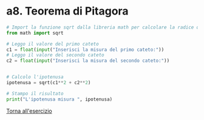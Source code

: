 # a8. Teorema di Pitagora
```python
# Import la funzione sqrt dalla libreria math per calcolare la radice quadrata
from math import sqrt

# Leggo il valore del primo cateto
c1 = float(input("Inserisci la misura del primo cateto:"))
# Leggo il valore del secondo cateto
c2 = float(input("Inserisci la misura del secondo cateto:"))


# Calcolo l'ipotenusa
ipotenusa = sqrt(c1**2 + c2**2)

# Stampo il risultato
print("L'ipotenusa misura ", ipotenusa)

```
[Torna all'esercizio](1-input-output#a8-teorema-di-pitagora)